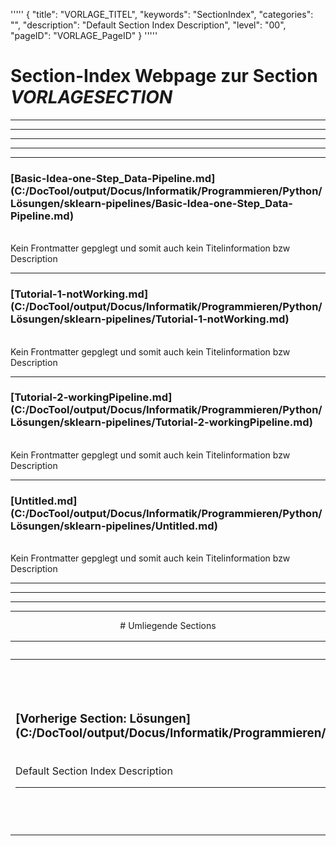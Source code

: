 '''''
{
"title": "VORLAGE_TITEL",
"keywords": "SectionIndex",
"categories": "",
"description": "Default Section Index Description",
"level": "00",
"pageID": "VORLAGE_PageID"
}
'''''


<h1>Section-Index Webpage zur Section <i>VORLAGESECTION</i></h1>

<hr><hr><hr><hr><hr>


<h3>[Basic-Idea-one-Step_Data-Pipeline.md](C:/DocTool/output/Docus/Informatik/Programmieren/Python/Lösungen/sklearn-pipelines/Basic-Idea-one-Step_Data-Pipeline.md)</h3><br>Kein Frontmatter gepglegt und somit auch kein Titelinformation bzw Description<hr>


<h3>[Tutorial-1-notWorking.md](C:/DocTool/output/Docus/Informatik/Programmieren/Python/Lösungen/sklearn-pipelines/Tutorial-1-notWorking.md)</h3><br>Kein Frontmatter gepglegt und somit auch kein Titelinformation bzw Description<hr>


<h3>[Tutorial-2-workingPipeline.md](C:/DocTool/output/Docus/Informatik/Programmieren/Python/Lösungen/sklearn-pipelines/Tutorial-2-workingPipeline.md)</h3><br>Kein Frontmatter gepglegt und somit auch kein Titelinformation bzw Description<hr>


<h3>[Untitled.md](C:/DocTool/output/Docus/Informatik/Programmieren/Python/Lösungen/sklearn-pipelines/Untitled.md)</h3><br>Kein Frontmatter gepglegt und somit auch kein Titelinformation bzw Description<hr><center><hr><hr><hr> # Umliegende Sections
 </h2><br><table><thead> <tr> <th><center>Vorgelagerte Section</center></th> <th><center>Nachgelagerte Section</center></th></tr></thead><tbody><tr><td><h3>[Vorherige Section: Lösungen](C:/DocTool/output/Docus/Informatik/Programmieren/Python/Lösungen/SectionIndex_DocTooloutputDocusInformatikProgrammierenPythonLösungen.html)</h3><br>Default Section Index Description<hr></td><td><h3>[Nachfolgende Section:</h3><h2><br> pipe_tools</h2>](C:/DocTool/output/Docus/Informatik/Programmieren/Python/Lösungen/sklearn-pipelines/pipe_tools/SectionIndex_DocTooloutputDocusInformatikProgrammierenPythonLösungensklearn-pipelinespipe_tools.html)<br>Default Section Index Description<hr></td></tr></tbody></table>